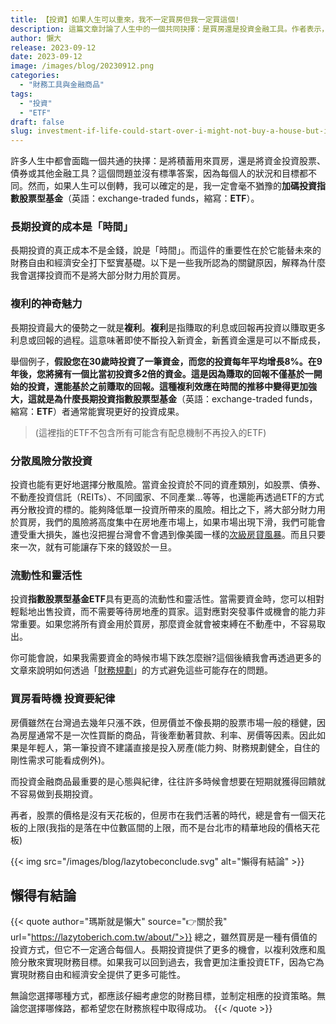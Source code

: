 ```yaml
---
title: 【投資】如果人生可以重來，我不一定買房但我一定買這個!
description: 這篇文章討論了人生中的一個共同抉擇：是買房還是投資金融工具。作者表示，如果可以重來，他會毫不猶豫地選擇加碼投資指數股票型基金（ETF）。他提到長期投資的成本是時間，並解釋了複利的優勢、風險分散和流動性的重要性。最後，他強調了制定財務目標和投資策略的重要性。
author: 懶大
release: 2023-09-12
date: 2023-09-12
image: /images/blog/20230912.png
categories:
  - "財務工具與金融商品"
tags:
  - "投資"
  - "ETF"
draft: false
slug: investment-if-life-could-start-over-i-might-not-buy-a-house-but-i-would-definitely-buy-this
---
```


許多人生中都會面臨一個共通的抉擇：是將積蓄用來買房，還是將資金投資股票、債券或其他金融工具？這個問題並沒有標準答案，因為每個人的狀況和目標都不同。然而，如果人生可以倒轉，我可以確定的是，我一定會毫不猶豫的**加碼投資指數股票型基金**（英語：exchange-traded funds，縮寫：**ETF**）。

### 長期投資的成本是「時間」

長期投資的真正成本不是金錢，說是「時間」。而這件的重要性在於它能替未來的財務自由和經濟安全打下堅實基礎。以下是一些我所認為的關鍵原因，解釋為什麼我會選擇投資而不是將大部分財力用於買房。

### 複利的神奇魅力

長期投資最大的優勢之一就是**複利**。**複利**是指賺取的利息或回報再投資以賺取更多利息或回報的過程。這意味著即使不斷投入新資金，新舊資金還是可以不斷成長，

舉個例子，**假設您在30歲時投資了一筆資金，而您的投資每年平均增長8%。在9年後，您將擁有一個比當初投資多2倍的資金。這是因為賺取的回報不僅基於一開始的投資，還能基於之前賺取的回報。這種複利效應在時間的推移中變得更加強大，這就是為什麼長期投資指數股票型基金**（英語：exchange-traded funds，縮寫：**ETF**）者通常能實現更好的投資成果。

> (這裡指的ETF不包含所有可能含有配息機制不再投入的ETF)

### 分散風險分散投資

投資也能有更好地選擇分散風險。當資金投資於不同的資產類別，如股票、債券、不動產投資信託（REITs）、不同國家、不同產業…等等，也還能再透過ETF的方式再分散投資的標的。能夠降低單一投資所帶來的風險。相比之下，將大部分財力用於買房，我們的風險將高度集中在房地產市場上，如果市場出現下滑，我們可能會遭受重大損失，誰也沒把握台灣會不會遇到像美國一樣的[次級房貸風暴]()。而且只要來一次，就有可能讓存下來的錢毀於一旦。

### 流動性和靈活性

投資**指數股票型基金ETF**具有更高的流動性和靈活性。當需要資金時，您可以相對輕鬆地出售投資，而不需要等待房地產的買家。這對應對突發事件或機會的能力非常重要。如果您將所有資金用於買房，那麼資金就會被束縛在不動產中，不容易取出。

你可能會說，如果我需要資金的時候市場下跌怎麼辦?這個後續我會再透過更多的文章來說明如何透過「[財務規劃]()」的方式避免這些可能存在的問題。

### 買房看時機 投資要紀律

房價雖然在台灣過去幾年只漲不跌，但房價並不像長期的股票市場一般的穩健，因為房屋通常不是一次性買斷的商品，背後牽動著貸款、利率、房價等因素。因此如果是年輕人，第一筆投資不建議直接是投入房產(能力夠、財務規劃健全，自住的剛性需求可能看成例外)。

而投資金融商品最重要的是心態與紀律，往往許多時候會想要在短期就獲得回饋就不容易做到長期投資。

再者，股票的價格是沒有天花板的，但房市在我們活著的時代，總是會有一個天花板的上限(我指的是落在中位數區間的上限，而不是台北市的精華地段的價格天花板)

{{< img src="/images/blog/lazytobeconclude.svg" alt="懶得有結論" >}}

## 懶得有結論

{{< quote author="瑪斯就是懶大" source="👉關於我" url="https://lazytoberich.com.tw/about/">}}
總之，雖然買房是一種有價值的投資方式，但它不一定適合每個人。長期投資提供了更多的機會，以複利效應和風險分散來實現財務目標。如果我可以回到過去，我會更加注重投資ETF，因為它為實現財務自由和經濟安全提供了更多可能性。

無論您選擇哪種方式，都應該仔細考慮您的財務目標，並制定相應的投資策略。無論您選擇哪條路，都希望您在財務旅程中取得成功。
{{< /quote >}}
